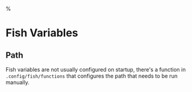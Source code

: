%

# Fish Variables

## Path

Fish variables are not usually configured on startup, there's a function in `.config/fish/functions` that configures the path that needs to be run manually.
